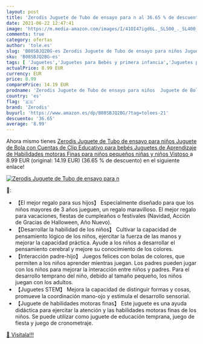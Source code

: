 ```yaml
---
layout: post
title: 'Zerodis Juguete de Tubo de ensayo para n al 36.65 % de descuento'
date: 2021-06-22 12:47:41
image: 'https://m.media-amazon.com/images/I/41OI47igd6L._SL500_._SL400_.jpg'
comments: true
category: ofertas
author: 'tole.es'
slug: 'B08SBJQ2BG-es Zerodis Juguete de Tubo de ensayo para niños Juguete de...'
sku: 'B08SBJQ2BG-es'
tags: [ 'Juguetes','Juguetes para Bebés y primera infancia','Juguetes para bebés','Juguetes y juegos','bebés','zerodis', ]
actualPrice: 8.99 EUR
currency: EUR
price: 8.99
comparePrice: 14.19 EUR
prodname: 'Zerodis Juguete de Tubo de ensayo para niños  Juguete de Bola con Cuentas de Clip Educativo para bebés Juguetes de Aprendizaje de Habilidades motoras Finas para niños pequeños niñas y niños Vistoso '
country: 'es'
flag: '🇪🇸'
brand: 'Zerodis'
buyurl: 'https://www.amazon.es/dp/B08SBJQ2BG/?tag=tolees-21'
descuento: '36.65'
average: '8.99'
---
```


Ahora mismo tienes [Zerodis Juguete de Tubo de ensayo para niños  Juguete de Bola con Cuentas de Clip Educativo para bebés Juguetes de Aprendizaje de Habilidades motoras Finas para niños pequeños niñas y niños Vistoso ](https://www.amazon.es/dp/B08SBJQ2BG/?tag=tolees-21) a 8.99 EUR (original: 14.19 EUR) (36.65 %  de descuento) en el siguiente enlace!

[![Zerodis Juguete de Tubo de ensayo para n](https://m.media-amazon.com/images/I/41OI47igd6L._SL500_._SL400_.jpg)](https://www.amazon.es/dp/B08SBJQ2BG/?tag=tolees-21)

🔎:

- 【El mejor regalo para sus hijos】 Especialmente diseñado para que los niños mayores de 3 años jueguen, un regalo maravilloso. El mejor regalo para vacaciones, fiestas de cumpleaños o festivales (Navidad, Acción de Gracias de Halloween, Año Nuevo).
- 【Desarrollar la habilidad de los niños】 Cultivar la capacidad de pensamiento lógico de los niños, ejercitar la fuerza de las manos y mejorar la capacidad práctica. Ayude a los niños a desarrollar el pensamiento cerebral y mejore su conocimiento de los colores.
- 【Interacción padre-hijo】 Juegos felices con bolas de colores, que permiten a los niños aprender mientras juegan. Los padres pueden jugar con los niños para mejorar la interacción entre niños y padres. Para el desarrollo temprano del niño, debido al tamaño pequeño, los niños juegan con los adultos.
- 【Juguetes STEM】 Mejora la capacidad de distinguir formas y cosas, promueve la coordinación mano-ojo y estimula el desarrollo sensorial.
- 【Juguete de habilidades motoras finas】 Este juguete es una ayuda didáctica para ejercitar la atención y las habilidades motoras finas de los niños. Se puede utilizar como juguete de educación temprana, juego de fiesta y juego de cronometraje.

[🛒 Visítala!!!](https://www.amazon.es/dp/B08SBJQ2BG/?tag=tolees-21)
